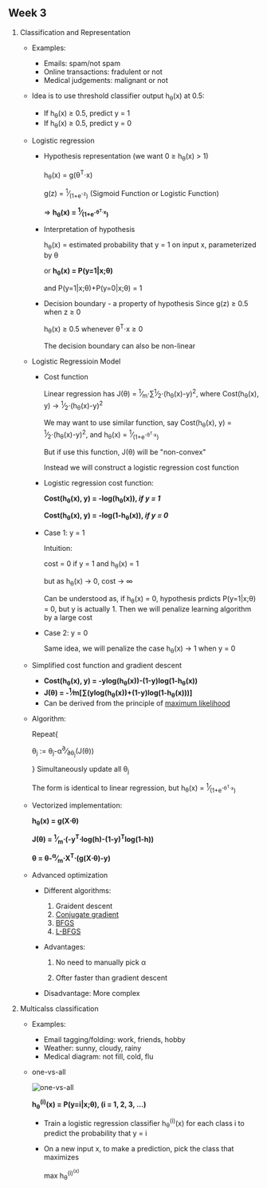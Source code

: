 ## Week 3

1. Classification and Representation

    * Examples: 
        * Emails: spam/not spam
        * Online transactions: fradulent or not
        * Medical judgements: malignant or not
        
    * Idea is to use threshold classifier output h<sub>&theta;</sub>(x) at 0.5:
        * If h<sub>&theta;</sub>(x) &ge; 0.5, predict y = 1
        * If h<sub>&theta;</sub>(x) &ge; 0.5, predict y = 0
    * Logistic regression
        * Hypothesis representation (we want 0 &ge; h<sub>&theta;</sub>(x) &gt; 1)

            h<sub>&theta;</sub>(x) = g(&theta;<sup>T</sup>&sdot;x)

            g(z) = <sup>1</sup>&frasl;<sub>(1+e<sup>-z</sup>)</sub> (Sigmoid Function or Logistic Function)

            &rArr; **h<sub>&theta;</sub>(x) = <sup>1</sup>&frasl;<sub>(1+e<sup>-&theta;<sup>T</sup>&sdot;x</sup>)</sub>**
        * Interpretation of hypothesis

            h<sub>&theta;</sub>(x) = estimated probability that y = 1 on input x, parameterized by &theta;

            or **h<sub>&theta;</sub>(x) = P(y=1|x;&theta;)**

            and P(y=1|x;&theta;)+P(y=0|x;&theta;) = 1

        * Decision boundary - a property of hypothesis
            Since g(z) &ge; 0.5 when z &ge; 0
            
            h<sub>&theta;</sub>(x) &ge; 0.5 whenever &theta;<sup>T</sup>&sdot;x &ge; 0

            The decision boundary can also be non-linear
    * Logistic Regressioin Model
        * Cost function
        
            Linear regression has J(&theta;) = <sup>1</sup>&frasl;<sub>m</sub>&sdot;&sum;<sup>1</sup>&frasl;<sub>2</sub>&sdot;(h<sub>&theta;</sub>(x)-y)<sup>2</sup>,
            where Cost(h<sub>&theta;</sub>(x), y) &rarr; <sup>1</sup>&frasl;<sub>2</sub>&sdot;(h<sub>&theta;</sub>(x)-y)<sup>2</sup>
            
            We may want to use similar function, say Cost(h<sub>&theta;</sub>(x), y) = <sup>1</sup>&frasl;<sub>2</sub>&sdot;(h<sub>&theta;</sub>(x)-y)<sup>2</sup>, and h<sub>&theta;</sub>(x) = <sup>1</sup>&frasl;<sub>(1+e<sup>-&theta;<sup>T</sup>&sdot;x</sup>)</sub>
            
            But if use this function, J(&theta;) will be "non-convex"
            
            Instead we will construct a logistic regression cost function
        * Logistic regression cost function:
        
            **Cost(h<sub>&theta;</sub>(x), y) = -log(h<sub>&theta;</sub>(x)), *if y = 1***
            
            **Cost(h<sub>&theta;</sub>(x), y) = -log(1-h<sub>&theta;</sub>(x)), *if y = 0***
        * Case 1: y = 1
        
            Intuition: 
            
            cost = 0 if y = 1 and h<sub>&theta;</sub>(x) = 1

            but as h<sub>&theta;</sub>(x) &rarr; 0, cost &rarr; &infin;
            
            Can be understood as, if h<sub>&theta;</sub>(x) = 0, hypothesis prdicts P(y=1|x;&theta;) = 0, but y is actually 1. Then we will penalize learning algorithm by a large cost
        * Case 2: y = 0
        
            Same idea, we will penalize the case h<sub>&theta;</sub>(x) &rarr; 1 when y = 0
    * Simplified cost function and gradient descent
        * **Cost(h<sub>&theta;</sub>(x), y) = -ylog(h<sub>&theta;</sub>(x))-(1-y)log(1-h<sub>&theta;</sub>(x))**
        * **J(&theta;) = -<sup>1</sup>&frasl;m[&sum;(ylog(h<sub>&theta;</sub>(x))+(1-y)log(1-h<sub>&theta;</sub>(x)))]**
        * Can be derived from the principle of [maximum likelihood](https://en.wikipedia.org/wiki/Maximum_likelihood_estimation)
    * Algorithm:
    
        Repeat{
        
        &theta;<sub>j</sub> := &theta;<sub>j</sub>-&alpha;<sup>&part;</sup>&frasl;<sub>&part;&theta;<sub>j</sub></sub>(J(&theta;))
        
        } Simultaneously update all &theta;<sub>j</sub>
        
        The form is identical to linear regression, but h<sub>&theta;</sub>(x) = <sup>1</sup>&frasl;<sub>(1+e<sup>-&theta;<sup>T</sup>&sdot;x</sup>)</sub>
    * Vectorized implementation:
        
        **h<sub>&theta;</sub>(x) = g(X&sdot;&theta;)**
        
        **J(&theta;) = <sup>1</sup>&frasl;<sub>m</sub>&sdot;(-y<sup>T</sup>&sdot;log(h)-(1-y)<sup>T</sup>log(1-h))**
        
        **&theta; = &theta;-<sup>&alpha;</sup>&frasl;<sub>m</sub>&sdot;X<sup>T</sup>&sdot;(g(X&sdot;&theta;)-y)**

    * Advanced optimization
        * Different algorithms:
            
            1. Graident descent
            1. [Conjugate gradient](https://en.wikipedia.org/wiki/Conjugate_gradient_method)
            1. [BFGS](https://en.wikipedia.org/wiki/Broyden%E2%80%93Fletcher%E2%80%93Goldfarb%E2%80%93Shanno_algorithm)
            1. [L-BFGS](https://en.bywiki.com/wiki/L-BFGS)
        * Advantages:
            
            1. No need to manually pick &alpha;
            
            1. Ofter faster than gradient descent
        * Disadvantage: More complex
1. Multicalss classification
    * Examples:
        * Email tagging/folding: work, friends, hobby
        * Weather: sunny, cloudy, rainy
        * Medical diagram: not fill, cold, flu
    * one-vs-all
    
        ![one-vs-all](https://github.com/YuZhangIsCoding/ML_coursera/tree/master/images/BinaryClassVsMultiClass.png)
        
        **h<sub>&theta;</sub><sup>(i)</sup>(x) = P(y=i|x;&theta;), (i = 1, 2, 3, ...)**
        * Train a logistic regression classifier h<sub>&theta;</sub><sup>(i)</sup>(x) for each class i to predict the probability that y = i
        * On a new input x, to make a prediction, pick the class that maximizes
            
            max h<sub>&theta;</sub><sup>(i)<sup>(x)

